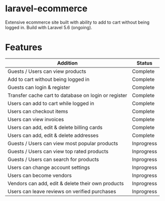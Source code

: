 # laravel-ecommerce
Extensive ecommerce site built with ability to add to cart without being logged in. Build with Laravel 5.6 (ongoing).

# Features
<table>
  <thead>
    <tr>
      <th>Addition</th>
      <th>Status</th>
    </tr>
  </thead>
  <tbody>
    <tr>
      <td>Guests / Users can view products</td>
      <td>Complete</td>
    </tr>
    <tr>
      <td>Add to cart without being logged in</td>
      <td>Complete</td>
    </tr>
    <tr>
      <td>Guests can login & register</td>
      <td>Complete</td>
    </tr>
    <tr>
      <td>Transfer cache cart to database on login or register</td>
      <td>Complete</td>
    </tr>
    <tr>
      <td>Users can add to cart while logged in</td>
      <td>Complete</td>
    </tr>
    <tr>
      <td>Users can checkout items</td>
      <td>Complete</td>
    </tr>
    <tr>
      <td>Users can view invoices</td>
      <td>Complete</td>
    </tr>
    <tr>
      <td>Users can add, edit & delete billing cards</td>
      <td>Complete</td>
    </tr>
    <tr>
      <td>Users can add, edit & delete addresses</td>
      <td>Complete</td>
    </tr>
    <tr>
      <td>Guests / Users can view most popular products</td>
      <td>Inprogress</td>
    </tr>
    <tr>
      <td>Guests / Users can view top rated products</td>
      <td>Inprogress</td>
    </tr>
    <tr>
      <td>Guests / Users can search for products</td>
      <td>Inprogress</td>
    </tr>
    <tr>
      <td>Users can change account settings</td>
      <td>Inprogress</td>
    </tr>
    <tr>
      <td>Users can become vendors</td>
      <td>Inprogress</td>
    </tr>
    <tr>
      <td>Vendors can add, edit & delete their own products</td>
      <td>Inprogress</td>
    </tr>
    <tr>
      <td>Users can leave reviews on verified purchases</td>
      <td>Inprogress</td>
    </tr>
  </tbody>
</table>
